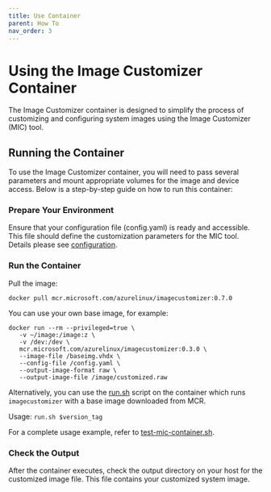 ```yaml
---
title: Use Container
parent: How To
nav_order: 3
---
```


# Using the Image Customizer Container

The Image Customizer container is designed to simplify the process of
customizing and configuring system images using the Image Customizer
(MIC) tool.

## Running the Container

To use the Image Customizer container, you will need to pass several parameters
and mount appropriate volumes for the image and device access. Below is a
step-by-step guide on how to run this container:

### Prepare Your Environment

Ensure that your configuration file (config.yaml) is ready and accessible. This
file should define the customization parameters for the MIC tool. Details please
see [configuration](../api/configuration.md).

### Run the Container

Pull the image:

```
docker pull mcr.microsoft.com/azurelinux/imagecustomizer:0.7.0
```

You can use your own base image, for example:

```
docker run --rm --privileged=true \
   -v ~/image:/image:z \
   -v /dev:/dev \
   mcr.microsoft.com/azurelinux/imagecustomizer:0.3.0 \
   --image-file /baseimg.vhdx \
   --config-file /config.yaml \
   --output-image-format raw \
   --output-image-file /image/customized.raw
```

Alternatively, you can use the [run.sh](../../toolkit/tools/imagecustomizer/container/test-mic-container.sh)
script on the container which runs `imagecustomizer` with a base image downloaded from MCR.

Usage: ``` run.sh $version_tag ```

For a complete usage example, refer to [test-mic-container.sh](../../toolkit/tools/imagecustomizer/container/test-mic-container.sh).

### Check the Output

After the container executes, check the output directory on your host for the
customized image file. This file contains your customized system image.
